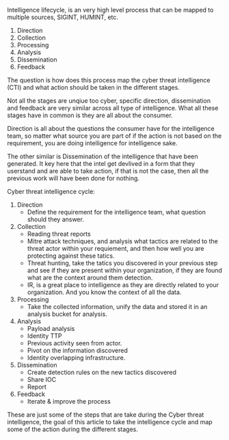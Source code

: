 Intelligence lifecycle, is an very high level process that can be mapped to multiple sources, SIGINT, HUMINT, etc.

1. Direction
2. Collection
3. Processing
4. Analysis
5. Dissemination
6. Feedback

The question is how does this process map the cyber threat intelligence (CTI)
and what action should be taken in the different stages.

Not all the stages are unqiue too cyber, specific direction, dissemination and feedback are very similar across all type of intelligence.
What all these stages have in common is they are all about the consumer.

Direction is all about the questions the consumer have for the intelligence team, so matter what source you are part of if the action is not based on the requirement, you are doing intelligence for intelligence sake.

The other similar is Dissemination of the intelligence that have been generated. It key here that the intel get devlived in a form that they userstand and are able to take action, if that is not the case, then all the previous work will have been done for nothing.

Cyber threat intelligence cycle:

1. Direction
    - Define the requirement for the intelligence team, what question should they answer.
2. Collection
    - Reading threat reports
    - Mitre attack techniques, and analysis what tactics are related to the threat actor within your requiement, and then how well you are protecting against these tatics.
    - Threat hunting, take the tatics you discovered in your previous step and see if they are present within your organization, if they are found what are the context around them detection.
    - IR, is a great place to intelligence as they are directly related to your organization. And you know the context of all the data.
3. Processing
    - Take the collected information, unify the data and stored it in an analysis bucket for analysis.
4. Analysis
    - Payload analysis
    - Identity TTP
    - Previous activity seen from actor.
    - Pivot on the information discovered  
    - Identity overlapping infrastructure.
5. Dissemination
    - Create detection rules on the new tactics discovered
    - Share IOC
    - Report
6. Feedback
    - Iterate & improve the process

These are just some of the steps that are take during the Cyber threat intelligence, the goal of this article to take the intelligence cycle and map some of the action during the different stages.